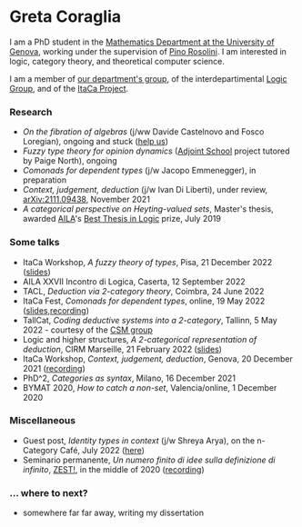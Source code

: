 # Greta Coraglia

I am a PhD student in the [Mathematics Department at the University of Genova](https://www2.dima.unige.it/), working under the supervision of [Pino Rosolini](https://www.dima.unige.it/~rosolini/). I am interested in logic, category theory, and theoretical computer science.

I am a member of [our department's group](http://logic.dima.unige.it/), of the interdepartimental [Logic Group](http://logicgroup.altervista.org/), and of the [ItaCa Project](https://progetto-itaca.github.io/).

### Research

- _On the fibration of algebras_ (j/ww Davide Castelnovo and Fosco Loregian), ongoing and stuck ([help us](https://youtu.be/Z1SIYpMWWLU?t=2957))
- _Fuzzy type theory for opinion dynamics_ ([Adjoint School](https://adjointschool.com/2022.html) project tutored by Paige North), ongoing
- _Comonads for dependent types_ (j/w Jacopo Emmenegger), in preparation
- _Context, judgement, deduction_ (j/w Ivan Di Liberti), under review, [arXiv:2111.09438](https://arxiv.org/abs/2111.09438), November 2021
- _A categorical perspective on Heyting-valued sets_, Master's thesis, awarded [AILA](https://www.ailalogica.it/)'s [Best Thesis in Logic](https://www.ailalogica.it/premi/premio-32/) prize, July 2019

### Some talks

- ItaCa Workshop, _A fuzzy theory of types_, Pisa, 21 December 2022 ([slides](\docs/itacaws2022_coraglia_handout.pdf))
- AILA XXVII Incontro di Logica, Caserta, 12 September 2022
- TACL, _Deduction via 2-category theory_, Coimbra, 24 June 2022
- ItaCa Fest, _Comonads for dependent types_, online, 19 May 2022 ([slides](docs/coraglia_itacafest2022.pdf),[recording](https://www.youtube.com/watch?v=MZiqte09Tpw))
- TallCat, _Coding deductive systems into a 2-category_, Tallinn, 5 May 2022 - courtesy of the [CSM group](https://compose.ioc.ee/)
- Logic and higher structures, _A 2-categorical representation of deduction_, CIRM Marseille, 21 February 2022 ([slides](docs/coraglia_li2022.pdf))
- ItaCa Workshop, _Context, judgement, deduction_, Genova, 20 December 2021 ([recording](https://www.youtube.com/watch?v=lfm8HH5gLyU&t=15s))
- PhD^2, _Categories as syntax_, Milano, 16 December 2021
- BYMAT 2020, _How to catch a non-set_, Valencia/online, 1 December 2020

### Miscellaneous

- Guest post, _Identity types in context_ (j/w Shreya Arya), on the n-Category Café, July 2022 ([here](https://golem.ph.utexas.edu/category/2022/07/identity_types_in_context.html))
- Seminario permanente, _Un numero finito di idee sulla definizione di infinito_, [ZEST!](https://www.facebook.com/ZEST.sapere.aude/), in the middle of 2020 ([recording](https://www.youtube.com/watch?v=JAulXUkkTXQ))


### ... where to next?

- somewhere far far away, writing my dissertation

<!----#### Contacts

[last name] [at] dima [dot] unige [dot] it


Via Dodecaneso 35  
16146 Genova (GE)--->
